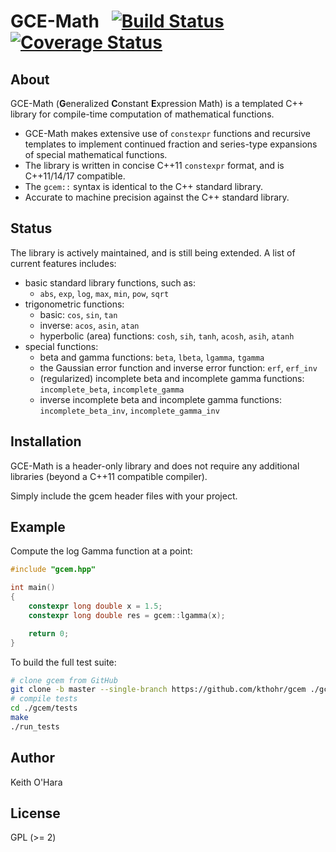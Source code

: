 # GCE-Math &nbsp; [![Build Status](https://travis-ci.org/kthohr/gcem.svg?branch=master)](https://travis-ci.org/kthohr/gcem) [![Coverage Status](https://codecov.io/github/kthohr/gcem/coverage.svg?branch=master)](https://codecov.io/github/kthohr/gcem?branch=master)

## About

GCE-Math (**G**eneralized **C**onstant **E**xpression Math) is a templated C++ library for compile-time computation of mathematical functions.

* GCE-Math makes extensive use of ```constexpr``` functions and recursive templates to implement continued fraction and series-type expansions of special mathematical functions.
* The library is written in concise C++11 ```constexpr``` format, and is C++11/14/17 compatible.
* The ```gcem::``` syntax is identical to the C++ standard library.
* Accurate to machine precision against the C++ standard library.

## Status

The library is actively maintained, and is still being extended. A list of current features includes:

* basic standard library functions, such as:
    - ```abs```, ```exp```, ```log```, ```max```, ```min```, ```pow```, ```sqrt```
* trigonometric functions:
    - basic: ```cos```, ```sin```, ```tan```
    - inverse: ```acos```, ```asin```, ```atan```
    - hyperbolic (area) functions: ```cosh```, ```sih```, ```tanh```, ```acosh```, ```asih```, ```atanh```
* special functions:
    - beta and gamma functions: ```beta```, ```lbeta```, ```lgamma```, ```tgamma```
    - the Gaussian error function and inverse error function: ```erf```, ```erf_inv```
    - (regularized) incomplete beta and incomplete gamma functions: ```incomplete_beta```, ```incomplete_gamma```
    - inverse incomplete beta and incomplete gamma functions: ```incomplete_beta_inv```, ```incomplete_gamma_inv```

## Installation

GCE-Math is a header-only library and does not require any additional libraries (beyond a C++11 compatible compiler). 

Simply include the gcem header files with your project.

## Example

Compute the log Gamma function at a point:

```cpp
#include "gcem.hpp"

int main()
{
    constexpr long double x = 1.5;
    constexpr long double res = gcem::lgamma(x);

    return 0;
}
```

To build the full test suite:

```bash
# clone gcem from GitHub
git clone -b master --single-branch https://github.com/kthohr/gcem ./gcem
# compile tests
cd ./gcem/tests
make
./run_tests
```

## Author

Keith O'Hara

## License

GPL (>= 2)
